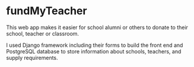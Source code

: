 # fundMyTeacher

This web app makes it easier for school alumni or others to donate to their school, teacher or classroom. 

I used Django framework including their forms to build the front end and PostgreSQL database to store information about schools, teachers, and supply requirements.
